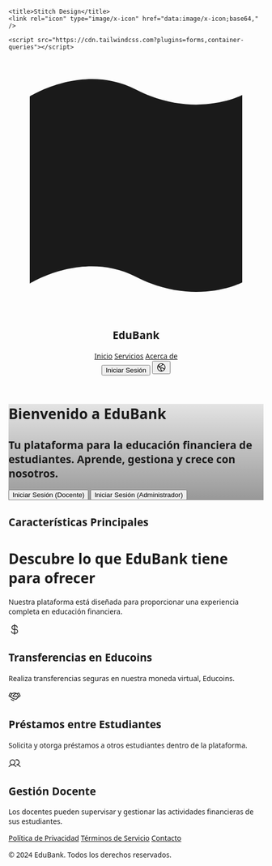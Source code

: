 <html>
  <head>
    <link rel="preconnect" href="https://fonts.gstatic.com/" crossorigin="" />
    <link
      rel="stylesheet"
      as="style"
      onload="this.rel='stylesheet'"
      href="https://fonts.googleapis.com/css2?display=swap&amp;family=Noto+Sans%3Awght%40400%3B500%3B700%3B900&amp;family=Public+Sans%3Awght%40400%3B500%3B700%3B900"
    />

    <title>Stitch Design</title>
    <link rel="icon" type="image/x-icon" href="data:image/x-icon;base64," />

    <script src="https://cdn.tailwindcss.com?plugins=forms,container-queries"></script>
  </head>
  <body>
    <div class="relative flex size-full min-h-screen flex-col bg-[#10231c] dark group/design-root overflow-x-hidden" style='font-family: "Public Sans", "Noto Sans", sans-serif;'>
      <div class="layout-container flex h-full grow flex-col">
        <header class="flex items-center justify-between whitespace-nowrap border-b border-solid border-b-[#214a3c] px-10 py-3">
          <div class="flex items-center gap-4 text-white">
            <div class="size-4">
              <svg viewBox="0 0 48 48" fill="none" xmlns="http://www.w3.org/2000/svg">
                <path
                  d="M4 42.4379C4 42.4379 14.0962 36.0744 24 41.1692C35.0664 46.8624 44 42.2078 44 42.2078L44 7.01134C44 7.01134 35.068 11.6577 24.0031 5.96913C14.0971 0.876274 4 7.27094 4 7.27094L4 42.4379Z"
                  fill="currentColor"
                ></path>
              </svg>
            </div>
            <h2 class="text-white text-lg font-bold leading-tight tracking-[-0.015em]">EduBank</h2>
          </div>
          <div class="flex flex-1 justify-end gap-8">
            <div class="flex items-center gap-9">
              <a class="text-white text-sm font-medium leading-normal" href="#">Inicio</a>
              <a class="text-white text-sm font-medium leading-normal" href="#">Servicios</a>
              <a class="text-white text-sm font-medium leading-normal" href="#">Acerca de</a>
            </div>
            <div class="flex gap-2">
              <button
                class="flex min-w-[84px] max-w-[480px] cursor-pointer items-center justify-center overflow-hidden rounded-full h-10 px-4 bg-[#214a3c] text-white text-sm font-bold leading-normal tracking-[0.015em]"
              >
                <span class="truncate">Iniciar Sesión</span>
              </button>
              <button
                class="flex max-w-[480px] cursor-pointer items-center justify-center overflow-hidden rounded-full h-10 bg-[#214a3c] text-white gap-2 text-sm font-bold leading-normal tracking-[0.015em] min-w-0 px-2.5"
              >
                <div class="text-white" data-icon="GlobeHemisphereWest" data-size="20px" data-weight="regular">
                  <svg xmlns="http://www.w3.org/2000/svg" width="20px" height="20px" fill="currentColor" viewBox="0 0 256 256">
                    <path
                      d="M128,24A104,104,0,1,0,232,128,104.11,104.11,0,0,0,128,24Zm88,104a87.62,87.62,0,0,1-6.4,32.94l-44.7-27.49a15.92,15.92,0,0,0-6.24-2.23l-22.82-3.08a16.11,16.11,0,0,0-16,7.86h-8.72l-3.8-7.86a15.91,15.91,0,0,0-11-8.67l-8-1.73L96.14,104h16.71a16.06,16.06,0,0,0,7.73-2l12.25-6.76a16.62,16.62,0,0,0,3-2.14l26.91-24.34A15.93,15.93,0,0,0,166,49.1l-.36-.65A88.11,88.11,0,0,1,216,128ZM143.31,41.34,152,56.9,125.09,81.24,112.85,88H96.14a16,16,0,0,0-13.88,8l-8.73,15.23L63.38,84.19,74.32,58.32a87.87,87.87,0,0,1,69-17ZM40,128a87.53,87.53,0,0,1,8.54-37.8l11.34,30.27a16,16,0,0,0,11.62,10l21.43,4.61L96.74,143a16.09,16.09,0,0,0,14.4,9h1.48l-7.23,16.23a16,16,0,0,0,2.86,17.37l.14.14L128,205.94l-1.94,10A88.11,88.11,0,0,1,40,128Zm102.58,86.78,1.13-5.81a16.09,16.09,0,0,0-4-13.9,1.85,1.85,0,0,1-.14-.14L120,174.74,133.7,144l22.82,3.08,45.72,28.12A88.18,88.18,0,0,1,142.58,214.78Z"
                    ></path>
                  </svg>
                </div>
              </button>
            </div>
          </div>
        </header>
        <div class="px-40 flex flex-1 justify-center py-5">
          <div class="layout-content-container flex flex-col max-w-[960px] flex-1">
            <div class="@container">
              <div class="@[480px]:p-4">
                <div
                  class="flex min-h-[480px] flex-col gap-6 bg-cover bg-center bg-no-repeat @[480px]:gap-8 @[480px]:rounded-xl items-center justify-center p-4"
                  style='background-image: linear-gradient(rgba(0, 0, 0, 0.1) 0%, rgba(0, 0, 0, 0.4) 100%), url("https://lh3.googleusercontent.com/aida-public/AB6AXuBbC_PP-94vvKbP66wNzQz2pKamo9OpSfZRuYWhwst9HrhhX_J6A68UgjUJl6OxIb4vFrgleByaDvVj0xWblcGzVFfohAR4A6lO5I_lyyBeqopqWbxmIrvUYDyMRyZFI_CLYDVTNtF-yO-SU07Onn8jLt9ufb-ohLFQ6NFTaz1nY9C614beT0iiKZlv6eD_51ImQbrLCPibRL1ZTC9fw8Wkm-PEKau2owEXO5fyYjkff2Gmp9HtRk8io5OdqvUtjlc8gSxAU_pSo34");'
                >
                  <div class="flex flex-col gap-2 text-center">
                    <h1
                      class="text-white text-4xl font-black leading-tight tracking-[-0.033em] @[480px]:text-5xl @[480px]:font-black @[480px]:leading-tight @[480px]:tracking-[-0.033em]"
                    >
                      Bienvenido a EduBank
                    </h1>
                    <h2 class="text-white text-sm font-normal leading-normal @[480px]:text-base @[480px]:font-normal @[480px]:leading-normal">
                      Tu plataforma para la educación financiera de estudiantes. Aprende, gestiona y crece con nosotros.
                    </h2>
                  </div>
                  <div class="flex-wrap gap-3 flex justify-center">
                    <button
                      class="flex min-w-[84px] max-w-[480px] cursor-pointer items-center justify-center overflow-hidden rounded-full h-10 px-4 @[480px]:h-12 @[480px]:px-5 bg-[#019863] text-white text-sm font-bold leading-normal tracking-[0.015em] @[480px]:text-base @[480px]:font-bold @[480px]:leading-normal @[480px]:tracking-[0.015em]"
                    >
                      <span class="truncate">Iniciar Sesión (Docente)</span>
                    </button>
                    <button
                      class="flex min-w-[84px] max-w-[480px] cursor-pointer items-center justify-center overflow-hidden rounded-full h-10 px-4 @[480px]:h-12 @[480px]:px-5 bg-[#214a3c] text-white text-sm font-bold leading-normal tracking-[0.015em] @[480px]:text-base @[480px]:font-bold @[480px]:leading-normal @[480px]:tracking-[0.015em]"
                    >
                      <span class="truncate">Iniciar Sesión (Administrador)</span>
                    </button>
                  </div>
                </div>
              </div>
            </div>
            <h2 class="text-white text-[22px] font-bold leading-tight tracking-[-0.015em] px-4 pb-3 pt-5">Características Principales</h2>
            <div class="flex flex-col gap-10 px-4 py-10 @container">
              <div class="flex flex-col gap-4">
                <h1
                  class="text-white tracking-light text-[32px] font-bold leading-tight @[480px]:text-4xl @[480px]:font-black @[480px]:leading-tight @[480px]:tracking-[-0.033em] max-w-[720px]"
                >
                  Descubre lo que EduBank tiene para ofrecer
                </h1>
                <p class="text-white text-base font-normal leading-normal max-w-[720px]">
                  Nuestra plataforma está diseñada para proporcionar una experiencia completa en educación financiera.
                </p>
              </div>
              <div class="grid grid-cols-[repeat(auto-fit,minmax(158px,1fr))] gap-3 p-0">
                <div class="flex flex-1 gap-3 rounded-lg border border-[#2f6a55] bg-[#17352b] p-4 flex-col">
                  <div class="text-white" data-icon="CurrencyDollar" data-size="24px" data-weight="regular">
                    <svg xmlns="http://www.w3.org/2000/svg" width="24px" height="24px" fill="currentColor" viewBox="0 0 256 256">
                      <path
                        d="M152,120H136V56h8a32,32,0,0,1,32,32,8,8,0,0,0,16,0,48.05,48.05,0,0,0-48-48h-8V24a8,8,0,0,0-16,0V40h-8a48,48,0,0,0,0,96h8v64H104a32,32,0,0,1-32-32,8,8,0,0,0-16,0,48.05,48.05,0,0,0,48,48h16v16a8,8,0,0,0,16,0V216h16a48,48,0,0,0,0-96Zm-40,0a32,32,0,0,1,0-64h8v64Zm40,80H136V136h16a32,32,0,0,1,0,64Z"
                      ></path>
                    </svg>
                  </div>
                  <div class="flex flex-col gap-1">
                    <h2 class="text-white text-base font-bold leading-tight">Transferencias en Educoins</h2>
                    <p class="text-[#8ecdb7] text-sm font-normal leading-normal">Realiza transferencias seguras en nuestra moneda virtual, Educoins.</p>
                  </div>
                </div>
                <div class="flex flex-1 gap-3 rounded-lg border border-[#2f6a55] bg-[#17352b] p-4 flex-col">
                  <div class="text-white" data-icon="Handshake" data-size="24px" data-weight="regular">
                    <svg xmlns="http://www.w3.org/2000/svg" width="24px" height="24px" fill="currentColor" viewBox="0 0 256 256">
                      <path
                        d="M119.76,217.94A8,8,0,0,1,112,224a8.13,8.13,0,0,1-2-.24l-32-8a8,8,0,0,1-2.5-1.11l-24-16a8,8,0,1,1,8.88-13.31l22.84,15.23,30.66,7.67A8,8,0,0,1,119.76,217.94Zm132.69-96.46a15.89,15.89,0,0,1-8,9.25l-23.68,11.84-55.08,55.09a8,8,0,0,1-7.6,2.1l-64-16a8.06,8.06,0,0,1-2.71-1.25L35.86,142.87,11.58,130.73a16,16,0,0,1-7.16-21.46L29.27,59.58h0a16,16,0,0,1,21.46-7.16l22.06,11,53-15.14a8,8,0,0,1,4.4,0l53,15.14,22.06-11a16,16,0,0,1,21.46,7.16l24.85,49.69A15.9,15.9,0,0,1,252.45,121.48Zm-46.18,12.94L179.06,80H147.24L104,122c12.66,8.09,32.51,10.32,50.32-7.63a8,8,0,0,1,10.68-.61l34.41,27.57Zm-187.54-18,17.69,8.85L61.27,75.58,43.58,66.73ZM188,152.66l-27.71-22.19c-19.54,16-44.35,18.11-64.91,5a16,16,0,0,1-2.72-24.82.6.6,0,0,1,.08-.08L137.6,67.06,128,64.32,77.58,78.73,50.21,133.46l49.2,35.15,58.14,14.53Zm49.24-36.24L212.42,66.73l-17.69,8.85,24.85,49.69Z"
                      ></path>
                    </svg>
                  </div>
                  <div class="flex flex-col gap-1">
                    <h2 class="text-white text-base font-bold leading-tight">Préstamos entre Estudiantes</h2>
                    <p class="text-[#8ecdb7] text-sm font-normal leading-normal">Solicita y otorga préstamos a otros estudiantes dentro de la plataforma.</p>
                  </div>
                </div>
                <div class="flex flex-1 gap-3 rounded-lg border border-[#2f6a55] bg-[#17352b] p-4 flex-col">
                  <div class="text-white" data-icon="Users" data-size="24px" data-weight="regular">
                    <svg xmlns="http://www.w3.org/2000/svg" width="24px" height="24px" fill="currentColor" viewBox="0 0 256 256">
                      <path
                        d="M117.25,157.92a60,60,0,1,0-66.5,0A95.83,95.83,0,0,0,3.53,195.63a8,8,0,1,0,13.4,8.74,80,80,0,0,1,134.14,0,8,8,0,0,0,13.4-8.74A95.83,95.83,0,0,0,117.25,157.92ZM40,108a44,44,0,1,1,44,44A44.05,44.05,0,0,1,40,108Zm210.14,98.7a8,8,0,0,1-11.07-2.33A79.83,79.83,0,0,0,172,168a8,8,0,0,1,0-16,44,44,0,1,0-16.34-84.87,8,8,0,1,1-5.94-14.85,60,60,0,0,1,55.53,105.64,95.83,95.83,0,0,1,47.22,37.71A8,8,0,0,1,250.14,206.7Z"
                      ></path>
                    </svg>
                  </div>
                  <div class="flex flex-col gap-1">
                    <h2 class="text-white text-base font-bold leading-tight">Gestión Docente</h2>
                    <p class="text-[#8ecdb7] text-sm font-normal leading-normal">Los docentes pueden supervisar y gestionar las actividades financieras de sus estudiantes.</p>
                  </div>
                </div>
              </div>
            </div>
          </div>
        </div>
        <footer class="flex justify-center">
          <div class="flex max-w-[960px] flex-1 flex-col">
            <footer class="flex flex-col gap-6 px-5 py-10 text-center @container">
              <div class="flex flex-wrap items-center justify-center gap-6 @[480px]:flex-row @[480px]:justify-around">
                <a class="text-[#8ecdb7] text-base font-normal leading-normal min-w-40" href="#">Política de Privacidad</a>
                <a class="text-[#8ecdb7] text-base font-normal leading-normal min-w-40" href="#">Términos de Servicio</a>
                <a class="text-[#8ecdb7] text-base font-normal leading-normal min-w-40" href="#">Contacto</a>
              </div>
              <p class="text-[#8ecdb7] text-base font-normal leading-normal">© 2024 EduBank. Todos los derechos reservados.</p>
            </footer>
          </div>
        </footer>
      </div>
    </div>
  </body>
</html>
